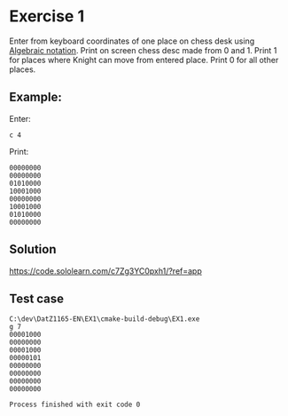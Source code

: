 # Exercise 1

Enter from keyboard coordinates of one place on chess desk using [Algebraic notation](https://en.wikipedia.org/wiki/Algebraic_notation_(chess)).
Print on screen chess desc made from 0 and 1. Print 1 for places where Knight can move from entered place. Print 0 for all other places.

## Example:

Enter: 
```
c 4
```
Print:
```text
00000000
00000000
01010000
10001000
00000000
10001000
01010000
00000000
```

## Solution

https://code.sololearn.com/c7Zg3YC0pxh1/?ref=app

## Test case

```console
C:\dev\DatZ1165-EN\EX1\cmake-build-debug\EX1.exe
g 7
00001000
00000000
00001000
00000101
00000000
00000000
00000000
00000000

Process finished with exit code 0
```
